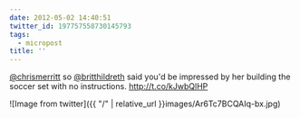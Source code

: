 ```yaml
---
date: 2012-05-02 14:40:51
twitter_id: 197757558730145793
tags:
  - micropost
title: ''
---
```


[@chrismerritt](https://twitter.com/chrismerritt) so [@britthildreth](https://twitter.com/britthildreth) said you'd be impressed by her building the soccer set with no instructions. http://t.co/kJwbQlHP

![Image from twitter]({{ "/" | relative_url  }}images/Ar6Tc7BCQAIq-bx.jpg)
